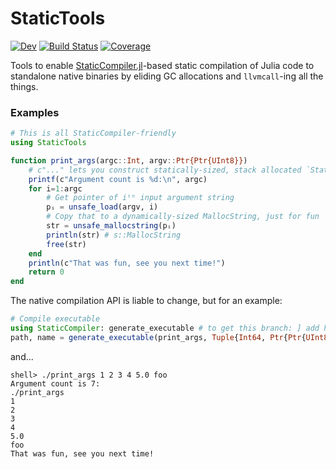 # StaticTools

[![Dev](https://img.shields.io/badge/docs-dev-blue.svg)](https://brenhinkeller.github.io/StaticTools.jl/dev)
[![Build Status](https://github.com/brenhinkeller/StaticTools.jl/actions/workflows/CI.yml/badge.svg?branch=main)](https://github.com/brenhinkeller/StaticTools.jl/actions/workflows/CI.yml?query=branch%3Amain)
[![Coverage](https://codecov.io/gh/brenhinkeller/StaticTools.jl/branch/main/graph/badge.svg)](https://codecov.io/gh/brenhinkeller/StaticTools.jl)

Tools to enable [StaticCompiler.jl](https://github.com/tshort/StaticCompiler.jl)-based static compilation of Julia code to standalone native binaries by eliding GC allocations and `llvmcall`-ing all the things.

### Examples
```julia
# This is all StaticCompiler-friendly
using StaticTools

function print_args(argc::Int, argv::Ptr{Ptr{UInt8}})
    # c"..." lets you construct statically-sized, stack allocated `StaticString`s
    printf(c"Argument count is %d:\n", argc)
    for i=1:argc
        # Get pointer of iᵗʰ input argument string
        pᵢ = unsafe_load(argv, i)
        # Copy that to a dynamically-sized MallocString, just for fun
        str = unsafe_mallocstring(pᵢ)
        println(str) # s::MallocString
        free(str)
    end
    println(c"That was fun, see you next time!")
    return 0
end
```
The native compilation API is liable to change, but for an example:
```julia
# Compile executable
using StaticCompiler: generate_executable # to get this branch: ] add https://github.com/brenhinkeller/StaticCompiler.jl#executables
path, name = generate_executable(print_args, Tuple{Int64, Ptr{Ptr{UInt8}}}, "./")
```
and...
```
shell> ./print_args 1 2 3 4 5.0 foo
Argument count is 7:
./print_args
1
2
3
4
5.0
foo
That was fun, see you next time!
```
